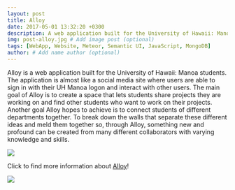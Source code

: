 ```yaml
---
layout: post
title: Alloy
date: 2017-05-01 13:32:20 +0300
description: A web application built for the University of Hawaii: Manoa students.
img: post-alloy.jpg # Add image post (optional)
tags: [WebApp, Website, Meteor, Semantic UI, JavaScript, MongoDB]
author: # Add name author (optional)
---
```


Alloy is a web application built for the University of Hawaii: Manoa students.  The application is almost like a social media site where users are able to sign in with their UH Manoa logon and interact with other users.  The main goal of Alloy is to create a space that lets students share projects they are working on and find other students who want to work on their projects.  Another goal Alloy hopes to achieve is to connect students of different departments together.  To break down the walls that separate these different ideas and meld them together so, through Alloy, something new and profound can be created from many different collaborators with varying knowledge and skills.

<img class="ui large centered image" src="https://neilnthings.github.io/images/logged-out-home.png">

Click to find more information about [Alloy][alloy-site]!

<img class="ui huge centered image" src="https://neilnthings.github.io/images/project-search-final.png">

[alloy-site]: https://alloyteams.github.io/
